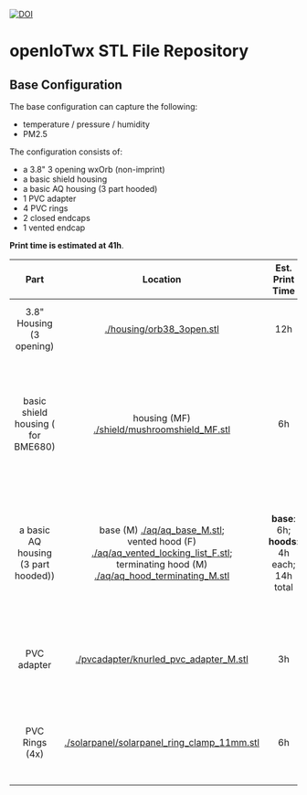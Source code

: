 [![DOI](https://zenodo.org/badge/DOI/10.5281/zenodo.8400556.svg)](https://doi.org/10.5281/zenodo.8400556)

# openIoTwx STL File Repository

## Base Configuration

The base configuration can capture the following:

* temperature / pressure / humidity
* PM2.5

The configuration consists of:

* a 3.8" 3 opening wxOrb (non-imprint)
* a basic shield housing 
* a basic AQ housing (3 part hooded)
* 1 PVC adapter
* 4 PVC rings
* 2 closed endcaps
* 1 vented endcap

**Print time is estimated at 41h**.

| Part | Location | Est. Print Time | Notes | 
|:---:| :---: | :--: | :-- |
| 3.8" Housing (3 opening) | [./housing/orb38_3open.stl](./housing/orb38_3open.stl) | 12h | 20-25% infill; positioned thread side down |
| basic shield housing ( for BME680) | housing (MF) [./shield/mushroomshield_MF.stl](./shield/mushroomshield_MF.stl) | 6h | print cup side up / (M) thread down; use limited support to end of thread for stability; 25% infill |
|a basic AQ housing (3 part hooded)) | base (M) [./aq/aq_base_M.stl](./aq/aq_base_M.stl); <br/>vented hood (F) [./aq/aq_vented_locking_list_F.stl](./aq/aq_vented_locking_list_F.stl); <br/> terminating hood (M) [./aq/aq_hood_terminating_M.stl](./aq/aq_base_M.stl)  | **base**: 6h; **hoods**: 4h each; 14h total | **base**: print thread side to plate, 20-25% infill; **hoods**: print sideways with _tree support_ |
| PVC adapter | [./pvcadapter/knurled_pvc_adapter_M.stl](./pvcadapter/knurled_pvc_adapter_M.stl) | 3h | print thread side up, 30-40% infill for maximum strength |
| PVC Rings (4x) | [./solarpanel/solarpanel_ring_clamp_11mm.stl](./pvcadapter/knurled_pvc_adapter_M.stl) | 6h | print flat side to plate, 30-40% infill for maximum strength |

